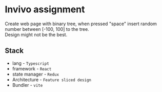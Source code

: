 # Invivo assignment

Create web page with binary tree, when pressed "space" insert random number between [-100, 100] to the tree.<br>
Design might not be the best.

## Stack

- lang - `Typescript`
- framework - `React`
- state manager - `Redux`
- Architecture - `Feature sliced design`
- Bundler - `vite`
